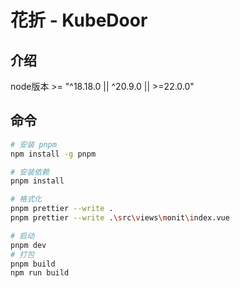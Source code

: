 <h1>花折 - KubeDoor</h1>

## 介绍

node版本 >= "^18.18.0 || ^20.9.0 || >=22.0.0"

## 命令

```bash
# 安装 pnpm
npm install -g pnpm

# 安装依赖
pnpm install

# 格式化
pnpm prettier --write .
pnpm prettier --write .\src\views\monit\index.vue

# 启动
pnpm dev
# 打包
pnpm build
npm run build
```
